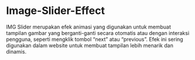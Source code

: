 # Image-Slider-Effect
IMG Slider merupakan efek animasi yang digunakan untuk membuat tampilan gambar yang berganti-ganti secara otomatis atau dengan interaksi pengguna, seperti mengklik tombol “next” atau “previous”. Efek ini sering digunakan dalam website untuk membuat tampilan lebih menarik dan dinamis.

